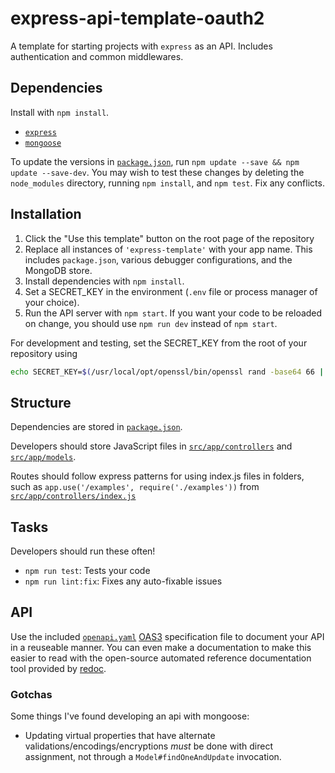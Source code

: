 # express-api-template-oauth2

A template for starting projects with `express` as an API. Includes
authentication and common middlewares.

## Dependencies

Install with `npm install`.

-   [`express`](http://expressjs.com/)
-   [`mongoose`](http://mongoosejs.com/)

To update the versions in [`package.json`](package.json),
run `npm update --save && npm update --save-dev`.
You may wish to test these changes by deleting the `node_modules` directory,
running `npm install`, and `npm test`.
Fix any conflicts.

## Installation

1.  Click the "Use this template" button on the root page of the repository
1.  Replace all instances of `'express-template'` with your app name. This
    includes `package.json`, various debugger configurations, and the MongoDB
    store.
1.  Install dependencies with `npm install`.
1.  Set a SECRET_KEY in the environment (`.env` file or process manager of your choice).
1.  Run the API server with `npm start`. If you want your code to be reloaded on
    change, you should use `npm run dev` instead of
    `npm start`.

For development and testing, set the SECRET_KEY from the root of your
 repository using

```sh
echo SECRET_KEY=$(/usr/local/opt/openssl/bin/openssl rand -base64 66 | tr -d '\n') >>.env
```


## Structure

Dependencies are stored in [`package.json`](package.json).

Developers should store JavaScript files in [`src/app/controllers`](src/app/controllers)
 and [`src/app/models`](src/app/models).

Routes should follow express patterns for using index.js files in folders, such as `app.use('/examples', require('./examples'))` from [`src/app/controllers/index.js`](src/app/controllers/index.js)

## Tasks

Developers should run these often!

-   `npm run test`: Tests your code
-   `npm run lint:fix`: Fixes any auto-fixable issues

## API

Use the included [`openapi.yaml`](./openapi.yaml) [OAS3](https://swagger.io/docs/specification/about/) specification file
to document your API in a reuseable manner.
You can even make a documentation to make this easier to read with the open-source automated
reference documentation tool provided by [redoc](https://github.com/Redocly/redoc).

### Gotchas

Some things I've found developing an api with mongoose:
- Updating virtual properties that have alternate validations/encodings/encryptions _must_ be done with direct assignment, not through a `Model#findOneAndUpdate` invocation.

